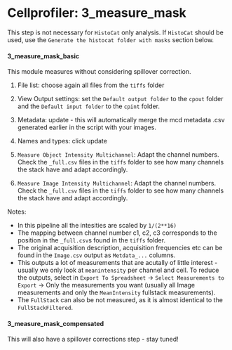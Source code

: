 # Cellprofiler: 3_measure_mask

This step is not necessary for `HistoCat` only analysis. If `HistoCat` should be used, use the `Generate the histocat folder with masks` section below.

#### 3_measure_mask_basic

This module measures without considering spillover correction.

1) File list: choose again all files from the `tiffs` folder

2) View Output settings: set the `Default output folder` to the `cpout` folder and the
    `Default input folder` to the `cpint` folder.

3) Metadata: update - this will automatically merge the mcd metadata .csv generated earlier in the script with your images.

4) Names and types: click update

5) `Measure Object Intensity Multichannel`: Adapt the channel numbers. Check the `_full.csv` files in the `tiffs` folder to see how many channels the stack have and adapt accordingly.

6) `Measure Image Intensity Multichannel`: Adapt the channel numbers. Check the `_full.csv` files in the `tiffs` folder to see how many channels the stack have and adapt accordingly.

Notes:
- In this pipeline all the intesities are scaled by `1/(2**16)`
- The mapping between channel number c1, c2, c3 corresponds to the position in the `_full.csv`s found in the `tiffs` folder.
- The original acquisition description, acquisition frequencies etc can be found in the `Image.csv` output as `Metdata_...` columns.
- This outputs a lot of measurements that are acutally of little interest - usually we only look at `meanintensity` per channel and cell.
    To reduce the outputs, select in `Export To Spreadsheet` -> `Select Measurements to Export` -> Only the measurements you want (usually all Image measurements and only the `MeanIntensity` fullstack measurements).
- The `FullStack` can also be not measured, as it is almost identical to the `FullStackFiltered`.

#### 3_measure_mask_compensated
This will also have a spillover corrections step - stay tuned!

